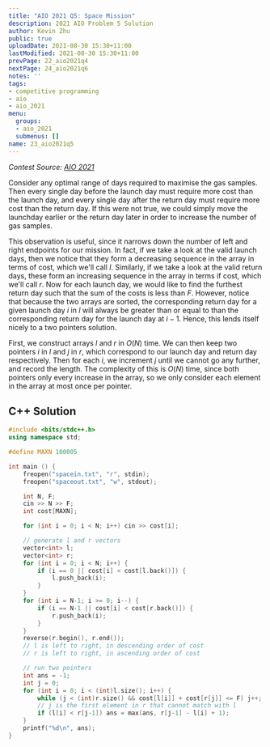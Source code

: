 ```yaml
---
title: "AIO 2021 Q5: Space Mission"
description: 2021 AIO Problem 5 Solution
author: Kevin Zhu
public: true
uploadDate: 2021-08-30 15:30+11:00
lastModified: 2021-08-30 15:30+11:00
prevPage: 22_aio2021q4
nextPage: 24_aio2021q6
notes: ''
tags:
- competitive programming
- aio
- aio_2021
menu:
  groups:
  - aio_2021
  submenus: []
name: 23_aio2021q5
---
```


_Contest Source: [AIO 2021](https://orac2.info/hub/aio/)_

Consider any optimal range of days required to maximise the gas samples. Then every single day before the launch day must require more cost than the launch day, and every single day after the return day must require more cost than the return day. If this were not true, we could simply move the launchday earlier or the return day later in order to increase the number of gas samples.

This observation is useful, since it narrows down the number of left and right endpoints for our mission. In fact, if we take a look at the valid launch days, then we notice that they form a decreasing sequence in the array in terms of cost, which we'll call $l$. Similarly, if we take a look at the valid return days, these form an increasing sequence in the array in terms if cost, which we'll call $r$. Now for each launch day, we would like to find the furthest return day such that the sum of the costs is less than $F$. However, notice that because the two arrays are sorted, the corresponding return day for a given launch day $i$ in $l$ will always be greater than or equal to than the corresponding return day for the launch day at $i-1$. Hence, this lends itself nicely to a two pointers solution.

First, we construct arrays $l$ and $r$ in $O(N)$ time. We can then keep two pointers $i$ in $l$ and $j$ in $r$, which correspond to our launch day and return day respectively. Then for each $i$, we increment $j$ until we cannot go any further, and record the length. The complexity of this is $O(N)$ time, since both pointers only every increase in the array, so we only consider each element in the array at most once per pointer.

## C++ Solution
```{.cpp .numberLines}
#include <bits/stdc++.h>
using namespace std;

#define MAXN 100005

int main () {
    freopen("spacein.txt", "r", stdin);
    freopen("spaceout.txt", "w", stdout);

    int N, F;
    cin >> N >> F;
    int cost[MAXN];

    for (int i = 0; i < N; i++) cin >> cost[i];

    // generate l and r vectors
    vector<int> l;
    vector<int> r;
    for (int i = 0; i < N; i++) {
        if (i == 0 || cost[i] < cost[l.back()]) {
            l.push_back(i);
        }
    }
    for (int i = N-1; i >= 0; i--) {
        if (i == N-1 || cost[i] < cost[r.back()]) {
            r.push_back(i);
        }
    }
    reverse(r.begin(), r.end());
    // l is left to right, in descending order of cost
    // r is left to right, in ascending order of cost

    // run two pointers
    int ans = -1;
    int j = 0;
    for (int i = 0; i < (int)l.size(); i++) {
        while (j < (int)r.size() && cost[l[i]] + cost[r[j]] <= F) j++;
        // j is the first element in r that cannot match with l
        if (l[i] < r[j-1]) ans = max(ans, r[j-1] - l[i] + 1);
    }
    printf("%d\n", ans);
}
```

